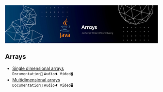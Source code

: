 ![](../Assets/Arrays.png)

## Arrays

- [Single dimensional arrays](./Arrays/Single%20Dimension%20Array)<br>
  `Documentation📃`
  `Audio🔉`
  `Video🖥️`
- [Multidimensional arrays](./Arrays/Multidimensional%20Array)<br>
  `Documentation📃`
  `Audio🔉`
  `Video🖥️`
